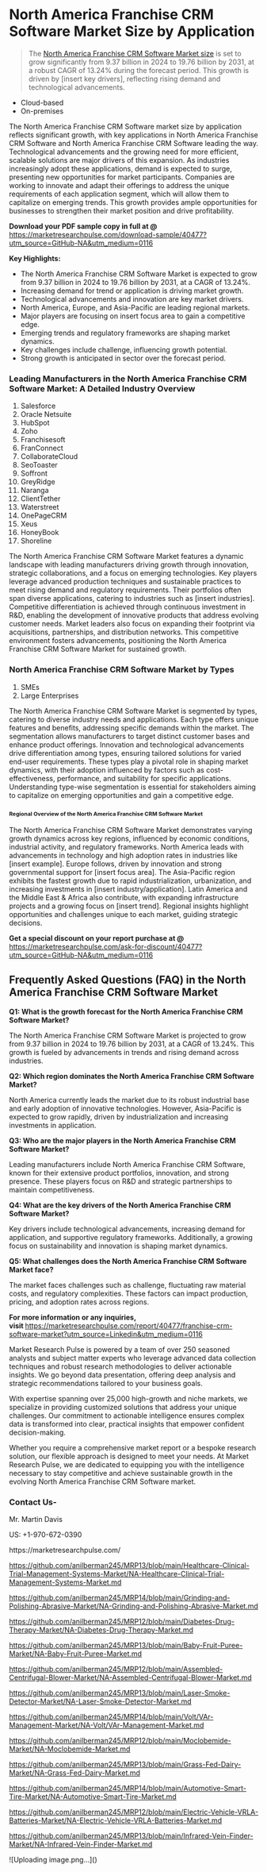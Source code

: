 <h1>North America Franchise CRM Software Market&nbsp;Size by Application</h1><blockquote><p>The <a href="https://marketresearchpulse.com/download-sample/40477?utm_source=GitHub-NA&amp;utm_medium=0116">North America Franchise CRM Software Market size</a> is set to grow significantly from 9.37 billion in 2024 to 19.76 billion by 2031, at a robust CAGR of 13.24% during the forecast period. This growth is driven by [insert key drivers], reflecting rising demand and technological advancements.</p></blockquote><ul><li>Cloud-based<li> On-premises</li></ul><p>The North America Franchise CRM Software market size by application reflects significant growth, with key applications in North America Franchise CRM Software and North America Franchise CRM Software leading the way. Technological advancements and the growing need for more efficient, scalable solutions are major drivers of this expansion. As industries increasingly adopt these applications, demand is expected to surge, presenting new opportunities for market participants. Companies are working to innovate and adapt their offerings to address the unique requirements of each application segment, which will allow them to capitalize on emerging trends. This growth provides ample opportunities for businesses to strengthen their market position and drive profitability.</p><p><strong>Download your PDF sample copy in full at @ </strong><a href="https://marketresearchpulse.com/download-sample/40477?utm_source=GitHub-NA&amp;utm_medium=0116">https://marketresearchpulse.com/download-sample/40477?utm_source=GitHub-NA&amp;utm_medium=0116</a></p><p><strong>Key Highlights: </strong></p><ul><li>The North America Franchise CRM Software Market is expected to grow from 9.37 billion in 2024 to 19.76 billion by 2031, at a CAGR of 13.24%.</li><li>Increasing demand for trend or application is driving market growth.</li><li>Technological advancements and innovation are key market drivers.</li><li>North America, Europe, and Asia-Pacific are leading regional markets.</li><li>Major players are focusing on insert focus area to gain a competitive edge.</li><li>Emerging trends and regulatory frameworks are shaping market dynamics.</li><li>Key challenges include challenge, influencing growth potential.</li><li>Strong growth is anticipated in sector over the forecast period.</li></ul><h3>Leading Manufacturers in the North America Franchise CRM Software Market: A Detailed Industry Overview</h3><ol><li>Salesforce</li><li>Oracle Netsuite</li><li>HubSpot</li><li>Zoho</li><li>Franchisesoft</li><li>FranConnect</li><li>CollaborateCloud</li><li>SeoToaster</li><li>Soffront</li><li>GreyRidge</li><li>Naranga</li><li>ClientTether</li><li>Waterstreet</li><li>OnePageCRM</li><li>Xeus</li><li>HoneyBook</li><li>Shoreline</li></ol><div class="flex max-w-full flex-col flex-grow"><div class="min-h-8 text-message flex w-full flex-col items-end gap-2 whitespace-normal break-words [.text-message+&amp;]:mt-5" dir="auto" data-message-author-role="assistant" data-message-id="fd8432e4-4910-450d-b182-61b7bfb0a01f" data-message-model-slug="gpt-4o"><div class="flex w-full flex-col gap-1 empty:hidden first:pt-[3px]"><div class="markdown prose w-full break-words dark:prose-invert light"><p>The North America Franchise CRM Software Market features a dynamic landscape with leading manufacturers driving growth through innovation, strategic collaborations, and a focus on emerging technologies. Key players leverage advanced production techniques and sustainable practices to meet rising demand and regulatory requirements. Their portfolios often span diverse applications, catering to industries such as [insert industries]. Competitive differentiation is achieved through continuous investment in R&amp;D, enabling the development of innovative products that address evolving customer needs. Market leaders also focus on expanding their footprint via acquisitions, partnerships, and distribution networks. This competitive environment fosters advancements, positioning the North America Franchise CRM Software Market for sustained growth.</p></div></div></div></div><h3>North America Franchise CRM Software Market by Types</h3><ol><li>SMEs<li> Large Enterprises</li></ol><div class="flex max-w-full flex-col flex-grow"><div class="min-h-8 text-message flex w-full flex-col items-end gap-2 whitespace-normal break-words [.text-message+&amp;]:mt-5" dir="auto" data-message-author-role="assistant" data-message-id="084470be-0bb7-4664-bddf-5156b4f41249" data-message-model-slug="gpt-4o-mini"><div class="flex w-full flex-col gap-1 empty:hidden first:pt-[3px]"><div class="markdown prose w-full break-words dark:prose-invert light"><p>The North America Franchise CRM Software Market is segmented by types, catering to diverse industry needs and applications. Each type offers unique features and benefits, addressing specific demands within the market. The segmentation allows manufacturers to target distinct customer bases and enhance product offerings. Innovation and technological advancements drive differentiation among types, ensuring tailored solutions for varied end-user requirements. These types play a pivotal role in shaping market dynamics, with their adoption influenced by factors such as cost-effectiveness, performance, and suitability for specific applications. Understanding type-wise segmentation is essential for stakeholders aiming to capitalize on emerging opportunities and gain a competitive edge.</p></div></div></div></div><h3><span style="font-size: 11px;">Regional Overview of the North America Franchise CRM Software Market</span></h3><div class="flex max-w-full flex-col flex-grow"><div class="min-h-8 text-message flex w-full flex-col items-end gap-2 whitespace-normal break-words [.text-message+&amp;]:mt-5" dir="auto" data-message-author-role="assistant" data-message-id="e9038762-ce64-4e30-91c9-9bd413514231" data-message-model-slug="gpt-4o-mini"><div class="flex w-full flex-col gap-1 empty:hidden first:pt-[3px]"><div class="markdown prose w-full break-words dark:prose-invert light"><p>The North America Franchise CRM Software Market demonstrates varying growth dynamics across key regions, influenced by economic conditions, industrial activity, and regulatory frameworks. North America leads with advancements in technology and high adoption rates in industries like [insert example]. Europe follows, driven by innovation and strong governmental support for [insert focus area]. The Asia-Pacific region exhibits the fastest growth due to rapid industrialization, urbanization, and increasing investments in [insert industry/application]. Latin America and the Middle East &amp; Africa also contribute, with expanding infrastructure projects and a growing focus on [insert trend]. Regional insights highlight opportunities and challenges unique to each market, guiding strategic decisions.</p></div></div></div></div><p><strong>Get a special discount on your report purchase at @ </strong><a href="https://marketresearchpulse.com/ask-for-discount/40477?utm_source=GitHub-NA&amp;utm_medium=0116">https://marketresearchpulse.com/ask-for-discount/40477?utm_source=GitHub-NA&amp;utm_medium=0116</a></p><h2>Frequently Asked Questions (FAQ) in the North America Franchise CRM Software Market</h2><p><strong>Q1: What is the growth forecast for the North America Franchise CRM Software Market?</strong></p><p>The North America Franchise CRM Software Market is projected to grow from 9.37 billion in 2024 to 19.76 billion by 2031, at a CAGR of 13.24%. This growth is fueled by advancements in trends and rising demand across industries.</p><p><strong>Q2: Which region dominates the North America Franchise CRM Software Market?</strong></p><p>North America currently leads the market due to its robust industrial base and early adoption of innovative technologies. However, Asia-Pacific is expected to grow rapidly, driven by industrialization and increasing investments in application.</p><p><strong>Q3: Who are the major players in the North America Franchise CRM Software Market?</strong></p><p>Leading manufacturers include North America Franchise CRM Software, known for their extensive product portfolios, innovation, and strong presence. These players focus on R&amp;D and strategic partnerships to maintain competitiveness.</p><p><strong>Q4: What are the key drivers of the North America Franchise CRM Software Market?</strong></p><p>Key drivers include technological advancements, increasing demand for application, and supportive regulatory frameworks. Additionally, a growing focus on sustainability and innovation is shaping market dynamics.</p><p><strong>Q5: What challenges does the North America Franchise CRM Software Market face?</strong></p><p>The market faces challenges such as challenge, fluctuating raw material costs, and regulatory complexities. These factors can impact production, pricing, and adoption rates across regions.</p><p><strong>For more information or any inquiries, visit&nbsp;</strong><a href="https://marketresearchpulse.com/report/40477/franchise-crm-software-market?utm_source=Linkedin&utm_medium=0116">https://marketresearchpulse.com/report/40477/franchise-crm-software-market?utm_source=Linkedin&utm_medium=0116</a></p><p>Market Research Pulse is powered by a team of over 250 seasoned analysts and subject matter experts who leverage advanced data collection techniques and robust research methodologies to deliver actionable insights. We go beyond data presentation, offering deep analysis and strategic recommendations tailored to your business goals.</p><p>With expertise spanning over 25,000 high-growth and niche markets, we specialize in providing customized solutions that address your unique challenges. Our commitment to actionable intelligence ensures complex data is transformed into clear, practical insights that empower confident decision-making.</p><p>Whether you require a comprehensive market report or a bespoke research solution, our flexible approach is designed to meet your needs. At Market Research Pulse, we are dedicated to equipping you with the intelligence necessary to stay competitive and achieve sustainable growth in the evolving North America Franchise CRM Software market.</p><h3><strong>Contact Us-</strong></h3><p>Mr. Martin Davis</p><p>US: +1-970-672-0390</p><p>https://marketresearchpulse.com/</p><p><a href="https://github.com/anilberman245/MRP13/blob/main/Healthcare-Clinical-Trial-Management-Systems-Market/NA-Healthcare-Clinical-Trial-Management-Systems-Market.md">https://github.com/anilberman245/MRP13/blob/main/Healthcare-Clinical-Trial-Management-Systems-Market/NA-Healthcare-Clinical-Trial-Management-Systems-Market.md</a></p><p><a href="https://github.com/anilberman245/MRP14/blob/main/Grinding-and-Polishing-Abrasive-Market/NA-Grinding-and-Polishing-Abrasive-Market.md">https://github.com/anilberman245/MRP14/blob/main/Grinding-and-Polishing-Abrasive-Market/NA-Grinding-and-Polishing-Abrasive-Market.md</a></p><p><a href="https://github.com/anilberman245/MRP12/blob/main/Diabetes-Drug-Therapy-Market/NA-Diabetes-Drug-Therapy-Market.md">https://github.com/anilberman245/MRP12/blob/main/Diabetes-Drug-Therapy-Market/NA-Diabetes-Drug-Therapy-Market.md</a></p><p><a href="https://github.com/anilberman245/MRP13/blob/main/Baby-Fruit-Puree-Market/NA-Baby-Fruit-Puree-Market.md">https://github.com/anilberman245/MRP13/blob/main/Baby-Fruit-Puree-Market/NA-Baby-Fruit-Puree-Market.md</a></p><p><a href="https://github.com/anilberman245/MRP12/blob/main/Assembled-Centrifugal-Blower-Market/NA-Assembled-Centrifugal-Blower-Market.md">https://github.com/anilberman245/MRP12/blob/main/Assembled-Centrifugal-Blower-Market/NA-Assembled-Centrifugal-Blower-Market.md</a></p><p><a href="https://github.com/anilberman245/MRP13/blob/main/Laser-Smoke-Detector-Market/NA-Laser-Smoke-Detector-Market.md">https://github.com/anilberman245/MRP13/blob/main/Laser-Smoke-Detector-Market/NA-Laser-Smoke-Detector-Market.md</a></p><p><a href="https://github.com/anilberman245/MRP14/blob/main/Volt/VAr-Management-Market/NA-Volt/VAr-Management-Market.md">https://github.com/anilberman245/MRP14/blob/main/Volt/VAr-Management-Market/NA-Volt/VAr-Management-Market.md</a></p><p><a href="https://github.com/anilberman245/MRP12/blob/main/Moclobemide-Market/NA-Moclobemide-Market.md">https://github.com/anilberman245/MRP12/blob/main/Moclobemide-Market/NA-Moclobemide-Market.md</a></p><p><a href="https://github.com/anilberman245/MRP13/blob/main/Grass-Fed-Dairy-Market/NA-Grass-Fed-Dairy-Market.md">https://github.com/anilberman245/MRP13/blob/main/Grass-Fed-Dairy-Market/NA-Grass-Fed-Dairy-Market.md</a></p><p><a href="https://github.com/anilberman245/MRP14/blob/main/Automotive-Smart-Tire-Market/NA-Automotive-Smart-Tire-Market.md">https://github.com/anilberman245/MRP14/blob/main/Automotive-Smart-Tire-Market/NA-Automotive-Smart-Tire-Market.md</a></p><p><a href="https://github.com/anilberman245/MRP12/blob/main/Electric-Vehicle-VRLA-Batteries-Market/NA-Electric-Vehicle-VRLA-Batteries-Market.md">https://github.com/anilberman245/MRP12/blob/main/Electric-Vehicle-VRLA-Batteries-Market/NA-Electric-Vehicle-VRLA-Batteries-Market.md</a></p><p><a href="https://github.com/anilberman245/MRP13/blob/main/Infrared-Vein-Finder-Market/NA-Infrared-Vein-Finder-Market.md">https://github.com/anilberman245/MRP13/blob/main/Infrared-Vein-Finder-Market/NA-Infrared-Vein-Finder-Market.md</a></p>
![Uploading image.png…]()
